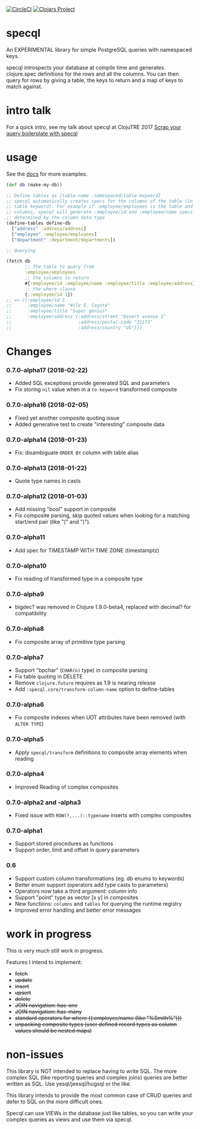 [![CircleCI](https://circleci.com/gh/tatut/specql.svg?style=svg)](https://circleci.com/gh/tatut/specql)
[![Clojars Project](https://img.shields.io/clojars/v/specql.svg)](https://clojars.org/specql)

# specql

An EXPERIMENTAL library for simple PostgreSQL queries with namespaced keys.

specql introspects your database at compile time and generates clojure.spec definitions for the rows
and all the columns.
You can then query for rows by giving a table, the keys to return and a map of keys to match against.

# intro talk

For a quick intro, see my talk about specql at ClojuTRE 2017
[Scrap your query boilerplate with specql](https://youtu.be/qEXNyZ5FJN4)

# usage

See the [docs](https://tatut.github.io/specql) for more examples.

```clojure
(def db (make-my-db))

;; Define tables as [table-name :namespaced/table-keyword]
;; specql automatically creates specs for the columns of the table (in the same namespace as the
;; table keyword). For example if :employee/employees is the table and it has "id" and "name"
;; columns, specql will generate :employee/id and :employee/name specs with predicates
;; determined by the column data type
(define-tables define-db
  ["address" :address/address]
  ["employee" :employee/employees]
  ["department" :department/departments])

;; Querying

(fetch db
       ;; The table to query from
       :employee/employees
       ;; the columns to return
       #{:employee/id :employee/name :employee/title :employee/address}
       ;; the where clause
       {::employee/id 1})
;; => ({:employee/id 1
;;      :employee/name "Wile E. Coyote"
;;      :employee/title "Super genius"
;;      :employee/address {:address/street "Desert avenue 1"
;;                         :address/postal-code "31173"
;;                         :address/country "US"}})

```

# Changes

### 0.7.0-alpha17 (2018-02-22)

* Added SQL exceptions provide generated SQL and parameters
* Fix storing `nil` value when in a `to-keyword` transformed composite

### 0.7.0-alpha16 (2018-02-05)

* Fixed yet another composite quoting issue
* Added generative test to create "interesting" composite data

### 0.7.0-alpha14 (2018-01-23)

* Fix: disambiguate `ORDER BY` column with table alias

### 0.7.0-alpha13 (2018-01-22)

* Quote type names in casts

### 0.7.0-alpha12 (2018-01-03)

* Add missing "bool" support in composite
* Fix composite parsing, skip quoted values when looking for a matching start/end pair (like "(" and ")").

### 0.7.0-alpha11

* Add spec for TIMESTAMP WITH TIME ZONE (timestamptz)

### 0.7.0-alpha10

* Fix reading of transformed type in a composite type

### 0.7.0-alpha9

* bigdec? was removed in Clojure 1.9.0-beta4, replaced with decimal? for compatibility

### 0.7.0-alpha8

* Fix composite array of primitive type parsing

### 0.7.0-alpha7

* Support "bpchar" (`CHAR(n)` type) in composite parsing
* Fix table quoting in DELETE
* Remove `clojure.future` requires as 1.9 is nearing release
* Add `:specql.core/transform-column-name` option to define-tables

### 0.7.0-alpha6

* Fix composite indexes when UDT attributes have been removed (with `ALTER TYPE`)

### 0.7.0-alpha5

* Apply `specql/transform` definitions to composite array elements when reading

### 0.7.0-alpha4

* Improved Reading of complex composites

### 0.7.0-alpha2 and -alpha3

* Fixed issue with `ROW(?,...)::typename` inserts with complex composites

### 0.7.0-alpha1

* Support stored procedures as functions
* Support order, limit and offset in query parameters

### 0.6

* Support custom column transformations (eg. db enums to keywords)
* Better enum support (operators add type casts to parameters)
* Operators now take a third argument: column info
* Support "point" type as vector [x y] in composites
* New functions: `columns` and `tables` for querying the runtime registry
* Improved error handling and better error messages


# work in progress

This is very much still work in progress.

Features I intend to implement:
* ~~fetch~~
* ~~update~~
* ~~insert~~
* ~~upsert~~
* ~~delete~~
* ~~JOIN navigation: has-one~~
* ~~JOIN navigation: has-many~~
* ~~standard operators for where  ({:employee/name (like "%Smith%")})~~
* ~~unpacking composite types (user defined record types as column values should be nested maps)~~

# non-issues

This library is NOT intended to replace having to write SQL. The more complex SQL (like
reporting queries and complex joins) queries are better written as SQL. Use yesql/jeesql/hugsql
or the like.

This library intends to provide the most common case of CRUD queries and defer to SQL on the more difficult ones.

Specql can use VIEWs in the database just like tables, so you can write your complex queries as
views and use them via specql.
